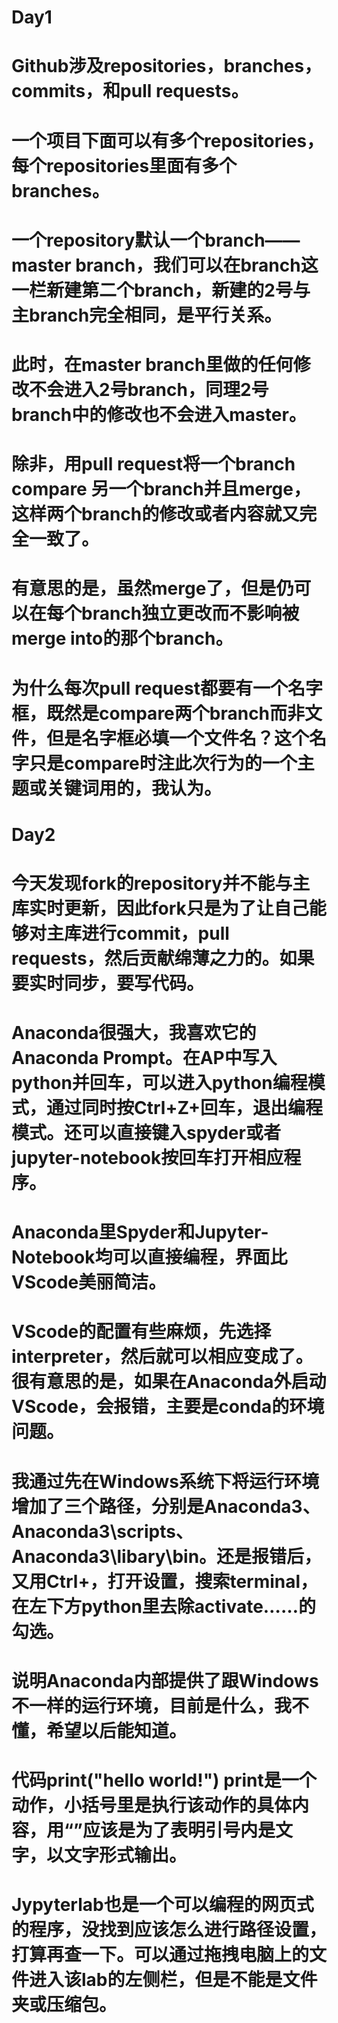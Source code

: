 # Day1
# Github涉及repositories，branches，commits，和pull requests。
# 一个项目下面可以有多个repositories，每个repositories里面有多个branches。
# 一个repository默认一个branch——master branch，我们可以在branch这一栏新建第二个branch，新建的2号与主branch完全相同，是平行关系。
# 此时，在master branch里做的任何修改不会进入2号branch，同理2号branch中的修改也不会进入master。
# 除非，用pull request将一个branch compare 另一个branch并且merge，这样两个branch的修改或者内容就又完全一致了。
# 有意思的是，虽然merge了，但是仍可以在每个branch独立更改而不影响被merge into的那个branch。
# 为什么每次pull request都要有一个名字框，既然是compare两个branch而非文件，但是名字框必填一个文件名？这个名字只是compare时注此次行为的一个主题或关键词用的，我认为。

# Day2
# 今天发现fork的repository并不能与主库实时更新，因此fork只是为了让自己能够对主库进行commit，pull requests，然后贡献绵薄之力的。如果要实时同步，要写代码。
# Anaconda很强大，我喜欢它的Anaconda Prompt。在AP中写入python并回车，可以进入python编程模式，通过同时按Ctrl+Z+回车，退出编程模式。还可以直接键入spyder或者jupyter-notebook按回车打开相应程序。
# Anaconda里Spyder和Jupyter-Notebook均可以直接编程，界面比VScode美丽简洁。
# VScode的配置有些麻烦，先选择interpreter，然后就可以相应变成了。很有意思的是，如果在Anaconda外启动VScode，会报错，主要是conda的环境问题。
# 我通过先在Windows系统下将运行环境增加了三个路径，分别是Anaconda3、Anaconda3\scripts、Anaconda3\libary\bin。还是报错后，又用Ctrl+，打开设置，搜索terminal，在左下方python里去除activate……的勾选。
# 说明Anaconda内部提供了跟Windows不一样的运行环境，目前是什么，我不懂，希望以后能知道。
# 代码print("hello world!") print是一个动作，小括号里是执行该动作的具体内容，用“”应该是为了表明引号内是文字，以文字形式输出。
# Jypyterlab也是一个可以编程的网页式的程序，没找到应该怎么进行路径设置，打算再查一下。可以通过拖拽电脑上的文件进入该lab的左侧栏，但是不能是文件夹或压缩包。
